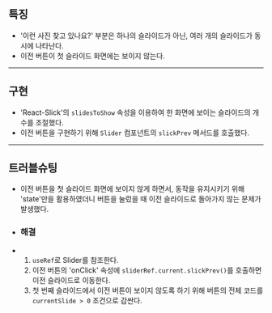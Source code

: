 ## 특징
 * '이런 사진 찾고 있나요?' 부분은 하나의 슬라이드가 아닌, 여러 개의 슬라이드가 동시에 나타난다.
 *  이전 버튼이 첫 슬라이드 화면에는 보이지 않는다.

---

## 구현
 * 'React-Slick'의 `slidesToShow` 속성을 이용하여 한 화면에 보이는 슬라이드의 개수를 조절했다.
 * 이전 버튼을 구현하기 위해 `Slider` 컴포넌트의 `slickPrev` 메서드를 호출했다.

---
 ## 트러블슈팅
 * 이전 버튼을 첫 슬라이드 화면에 보이지 않게 하면서, 동작을 유지시키기 위해 'state'만을 활용하였더니 버튼을 눌렀을 때 이전 슬라이드로 돌아가지 않는 문제가 발생했다.
 * ### 해결
 *  1. `useRef`로 Slider를 참조한다.
    2. 이전 버튼의 'onClick' 속성에 `sliderRef.current.slickPrev()`를 호출하면 이전 슬라이드로 이동한다.
    3. 첫 번째 슬라이드에서 이전 버튼이 보이지 않도록 하기 위해 버튼의 전체 코드를 `currentSlide > 0` 조건으로 감싼다.
   
